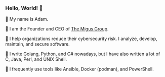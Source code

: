 ### Hello, World! 👋

📛 My name is Adam.

🏢 I am the Founder and CEO of [The Migus Group](https://github.com/The-Migus-Group).

👔 I help organizations reduce their cybersecurity risk. I analyze, develop, maintain, and secure software.

📖 I write Golang, Python, and C# nowadays, but I have also written a lot of C, Java, Perl, and UNIX Shell.

🧰 I frequently use tools like Ansible, Docker (podman), and PowerShell.

<!--
**amigus/amigus** is a ✨ _special_ ✨ repository because its `README.md` (this file) appears on your GitHub profile.

Here are some ideas to get you started:

- 🔭 I’m currently working on ...
- 🌱 I’m currently learning ...
- 👯 I’m looking to collaborate on ...
- 🤔 I’m looking for help with ...
- 💬 Ask me about ...
- 📫 How to reach me: ...
- 😄 Pronouns: ...
- ⚡ Fun fact: ...
-->
